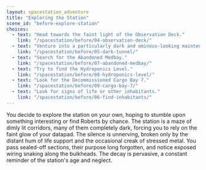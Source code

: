 ```yaml
---
layout: spacestation_adventure
title: "Exploring the Station"
scene_id: "before-explore-station"
choices:
  - text: "Head towards the faint light of the Observation Deck."
    link: "/spacestation/before/04-observation-deck/"
  - text: "Venture into a particularly dark and ominous-looking maintenance tunnel."
    link: "/spacestation/before/05-dark-tunnel/"
  - text: "Search for the Abandoned Medbay."
    link: "/spacestation/before/07-abandoned-medbay/"
  - text: "Try to find the Hydroponics Level."
    link: "/spacestation/before/08-hydroponics-level/"
  - text: "Look for the Decommissioned Cargo Bay 7."
    link: "/spacestation/before/09-cargo-bay-7/"
  - text: "Look for signs of life or other inhabitants."
    link: "/spacestation/before/06-find-inhabitants/"
---
```


You decide to explore the station on your own, hoping to stumble upon something interesting or find Roberts by chance. The station is a maze of dimly lit corridors, many of them completely dark, forcing you to rely on the faint glow of your datapad. The silence is unnerving, broken only by the distant hum of life support and the occasional creak of stressed metal. You pass sealed-off sections, their purpose long forgotten, and notice exposed wiring snaking along the bulkheads. The decay is pervasive, a constant reminder of the station's age and neglect.